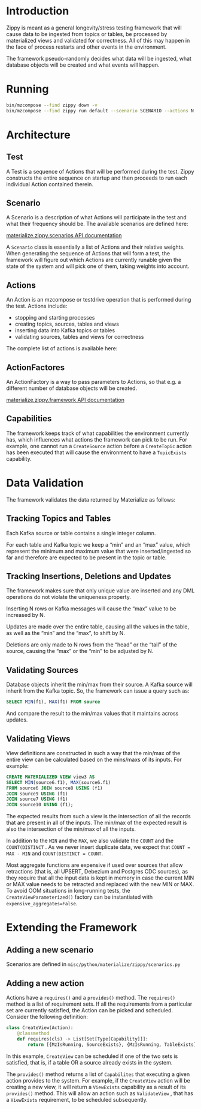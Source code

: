# Introduction

Zippy is meant as a general longevity/stress testing framework that will cause data to be ingested from topics or tables, be processed by materialized views and validated for correctness. All of this may happen in the face of process restarts and other events in the environment.

The framework pseudo-randomly decides what data will be ingested, what database objects will be created and what events will happen.

# Running

```bash
bin/mzcompose --find zippy down -v
bin/mzcompose --find zippy run default --scenario SCENARIO --actions N
```

# Architecture

## Test

A Test is a sequence of Actions that will be performed during the test. Zippy constructs the entire sequence on startup and then proceeds to run each individual Action contained therein.

## Scenario

A Scenario is a description of what Actions will participate in the test and what their frequency should be. The available scenarios are defined here:

[materialize.zippy.scenarios API documentation](https://dev.materialize.com/api/python/materialize/zippy/scenarios.html)

A `Scenario` class is essentially a list of Actions and their relative weights. When generating the sequence of Actions that will form a test, the framework will figure out which Actions are currently runable given the state of the system and will pick one of them, taking weights into account.

## Actions

An Action is an mzcompose or testdrive operation that is performed during the test. Actions include:

- stopping and starting processes
- creating topics, sources, tables and views
- inserting data into Kafka topics or tables
- validating sources, tables and views for correctness

The complete list of actions is available here:

## ActionFactores

An ActionFactory is a way to pass parameters to Actions, so that e.g. a different number of database objects will be created.

[materialize.zippy.framework API documentation](https://dev.materialize.com/api/python/materialize/zippy/framework.html#materialize.zippy.framework.Action)

## Capabilities

The framework keeps track of what capabilities the environment currently has, which influences what actions the framework can pick to be run. For example, one cannot run a `CreateSource` action before a `CreateTopic` action has been executed that will cause the environment to have a `TopicExists` capability.

# Data Validation

The framework validates the data returned by Materialize as follows:

## Tracking Topics and Tables

Each Kafka source or table contains a single integer column.

For each table and Kafka topic we keep a “min” and an “max” value, which represent the minimum and maximum value that were inserted/ingested so far and therefore are expected to be present in the topic or table.

## Tracking Insertions, Deletions and Updates

The framework makes sure that only unique value are inserted and any DML operations do not violate the uniqueness property.

Inserting N rows or Kafka messages will cause the “max” value to be increased by N.

Updates are made over the entire table, causing all the values in the table, as well as the “min” and the “max”, to shift by N.

Deletions are only made to N rows from the “head” or the “tail” of the source, causing the “max” or the “min” to be adjusted by N.

## Validating Sources

Database objects inherit the min/max from their source. A Kafka source will inherit from the Kafka topic. So, the framework can issue a query such as:

```sql
SELECT MIN(f1), MAX(f1) FROM source
```

And compare the result to the min/max values that it maintains across updates.

## Validating Views

View definitions are constructed in such a way that the min/max of the entire view can be calculated based on the mins/maxs of its inputs. For example:

```sql
CREATE MATERIALIZED VIEW view3 AS
SELECT MIN(source6.f1), MAX(source6.f1)
FROM source6 JOIN source8 USING (f1)
JOIN source9 USING (f1)
JOIN source7 USING (f1)
JOIN source10 USING (f1);
```

The expected results from such a view is the intersection of all the records that are present in all of the inputs. The min/max of the expected result is also the intersection of the min/max of all the inputs.

In addition to the `MIN` and the `MAX`, we also validate the `COUNT` and the `COUNT(DISTINCT` . As we never insert duplicate data, we expect that `COUNT = MAX - MIN` and `COUNT(DISTINCT = COUNT`.

Most aggregate functions are expensive if used over sources that allow retractions (that is, all UPSERT, Debezium and Postgres CDC sources),
as they require that all the input data is kept in memory in case the current MIN or MAX value needs to be retracted and
replaced with the new MIN or MAX. To avoid OOM situations in long-running tests, the `CreateViewParameterized()` factory
can be instantiated with `expensive_aggregates=False`.

# Extending the Framework

## Adding a new scenario

Scenarios are defined in `misc/python/materialize/zippy/scenarios.py`

## Adding a new action

Actions have a `requires()` and a `provides()` method. The `requires()` method is a list of requirement sets. If all the requirements from a particular set are currently satisfied, the Action can be picked and scheduled. Consider the following definition:

```python
class CreateView(Action):
    @classmethod
    def requires(cls) -> List[Set[Type[Capability]]]:
        return [{MzIsRunning, SourceExists}, {MzIsRunning, TableExists}]
```

In this example, `CreateView` can be scheduled if one of the two sets is satisfied, that is, if a table OR a source already exists in the system.

The `provides()` method returns a list of `Capabilites` that executing a given action provides to the system. For example, if the `CreateView` action will be creating a new view, it will return a `ViewExists` capability as a result of its `provides()` method. This will allow an action such as `ValidateView` , that has a `ViewExists` requirement, to be scheduled subsequently.
